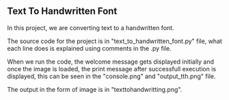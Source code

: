 ## Text To Handwritten Font
In this project, we are converting text to a handwritten font.

The source code for the project is in "text_to_handwritten_font.py" file, what each line does is explained using comments in the .py file.

When we run the code, the welcome message gets displayed initially and once the image is loaded, the print message after successfull execution is displayed, this can be seen in the "console.png" and "output_tth.png" file.

The output in the form of image is in "texttohandwritting.png".
